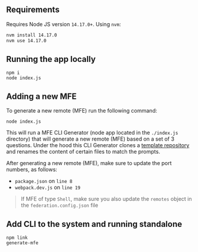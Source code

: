 ## Requirements

Requires Node JS version `14.17.0+`. Using `nvm`:

```sh
nvm install 14.17.0
nvm use 14.17.0
```

## Running the app locally

```
npm i
node index.js
```

## Adding a new MFE

To generate a new remote (MFE) run the following command:

```
node index.js
```

This will run a MFE CLI Generator (node app located in the `./index.js` directory) that will generate a new remote (MFE) based on a set of 3 questions. Under the hood this CLI Generator clones a [template repository](https://github.com/jamayoral/mfe-template) and renames the content of certain files to match the prompts.

After generating a new remote (MFE), make sure to update the port numbers, as follows:

- `package.json` on `line 8`
- `webpack.dev.js` on `line 19`

> If MFE of type `Shell`, make sure you also update the `remotes` object in the `federation.config.json` file

## Add CLI to the system and running standalone

```
npm link
generate-mfe
```
